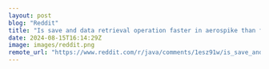 ```yaml
---
layout: post
blog: "Reddit"
title: "Is save and data retrieval operation faster in aerospike than from Oracle db in Spring boot services?"
date: 2024-08-15T16:14:29Z
image: images/reddit.png
remote_url: "https://www.reddit.com/r/java/comments/1esz91w/is_save_and_data_retrieval_operation_faster_in/"
---
```

